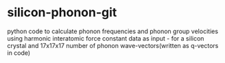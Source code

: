 # silicon-phonon-git
python code to calculate phonon frequencies and phonon group velocities using harmonic interatomic force constant data as input - for a silicon crystal and 17x17x17 number of phonon wave-vectors(written as q-vectors in code)
